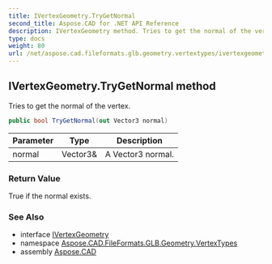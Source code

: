 ```yaml
---
title: IVertexGeometry.TryGetNormal
second_title: Aspose.CAD for .NET API Reference
description: IVertexGeometry method. Tries to get the normal of the vertex
type: docs
weight: 80
url: /net/aspose.cad.fileformats.glb.geometry.vertextypes/ivertexgeometry/trygetnormal/
---
```

## IVertexGeometry.TryGetNormal method

Tries to get the normal of the vertex.

```csharp
public bool TryGetNormal(out Vector3 normal)
```

| Parameter | Type | Description |
| --- | --- | --- |
| normal | Vector3& | A Vector3 normal. |

### Return Value

True if the normal exists.

### See Also

* interface [IVertexGeometry](../)
* namespace [Aspose.CAD.FileFormats.GLB.Geometry.VertexTypes](../../ivertexgeometry/)
* assembly [Aspose.CAD](../../../)


